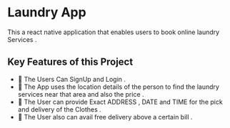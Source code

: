 # Laundry App 

This a react native application that enables users to book online laundry Services .

## Key Features of this Project 

* 📌 The Users Can SignUp and Login .
* 📌 The App uses the location details of the person to find the laundry services near that area and also the price .
* 📌 The User  can provide Exact  ADDRESS , DATE and TIME for the pick and delivery of the Clothes .
* 📌 The User also can avail free delivery above a certain bill .
